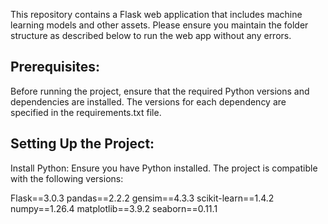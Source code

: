 
This repository contains a Flask web application that includes machine learning models and other assets. Please ensure you maintain the folder structure as described below to run the web app without any errors.

Prerequisites:
--------------
Before running the project, ensure that the required Python versions and dependencies are installed. The versions for each dependency are specified in the requirements.txt file.

Setting Up the Project:
------------------------
Install Python:
   Ensure you have Python installed. The project is compatible with the following versions:
   
  Flask==3.0.3
  pandas==2.2.2
  gensim==4.3.3
  scikit-learn==1.4.2
  numpy==1.26.4
  matplotlib==3.9.2
  seaborn==0.11.1
